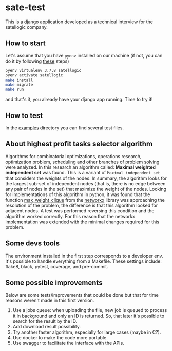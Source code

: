 # sate-test

This is a django application developed as a technical interview for the satellogic company.

## How to start
Let's assume that you have `pyenv` installed on our machine (if not, you can do it by following [these](https://github.com/pyenv/pyenv) steps)

```bash
pyenv virtualenv 3.7.8 satellogic
pyenv activate satellogic
make install
make migrate
make run
```

and that's it, you already have your django app running. Time to try it!

## How to test
In the [examples](examples/) directory you can find several test files.

## About highest profit tasks selector algorithm
Algorithms for combinatorial optimizations, operations research, optimization problem, scheduling and other branches of problem solving were analyzed.
In this research an algorithm called: **Maximal weighted independent set** was found. This is a variant of `Maximal independent set` that considers the weights of the nodes.
In summary, the algorithm looks for the largest sub-set of independent nodes (that is, there is no edge between any pair of nodes in the set) that maximize the weight of the nodes.
Looking for implementations of this algorithm in python, it was found that the function [max_weight_clique](https://networkx.org/documentation/stable/reference/algorithms/generated/networkx.algorithms.clique.max_weight_clique.html) from the [networkx](https://networkx.org/documentation/stable/index.html) library was approaching the resolution of the problem, the difference is that this algorithm looked for adjacent nodes. A test was performed reversing this condition and the algorithm worked correctly. For this reason that the networkx implementation was extended with the minimal changes required for this problem.

## Some devs tools
The environment installed in the first step corresponds to a developer env. It's possible to handle everything from a Makefile.
These settings include: flake8, black, pytest, coverage, and pre-commit.

## Some possible improvements
Below are some tests/improvements that could be done but that for time reasons weren't made in this first version.

1. Use a jobs queue: when uploading the file, new job is queued to process it in background and only an ID is returned.
So, that later it's possible to search for the result by the ID.
1. Add download result possibility.
1. Try another faster algorithm, especially for large cases (maybe in C?).
1. Use docker to make the code more portable.
1. Use swagger to facilitate the interface with the APIs.
